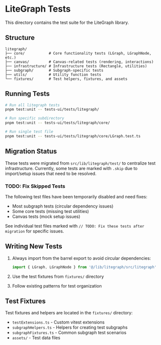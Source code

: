# LiteGraph Tests

This directory contains the test suite for the LiteGraph library.

## Structure

```
litegraph/
├── core/           # Core functionality tests (LGraph, LGraphNode, etc.)
├── canvas/         # Canvas-related tests (rendering, interactions)
├── infrastructure/ # Infrastructure tests (Rectangle, utilities)
├── subgraph/       # Subgraph-specific tests
├── utils/          # Utility function tests
└── fixtures/       # Test helpers, fixtures, and assets
```

## Running Tests

```bash
# Run all litegraph tests
pnpm test:unit -- tests-ui/tests/litegraph/

# Run specific subdirectory
pnpm test:unit -- tests-ui/tests/litegraph/core/

# Run single test file
pnpm test:unit -- tests-ui/tests/litegraph/core/LGraph.test.ts
```

## Migration Status

These tests were migrated from `src/lib/litegraph/test/` to centralize test infrastructure. Currently, some tests are marked with `.skip` due to import/setup issues that need to be resolved.

### TODO: Fix Skipped Tests

The following test files have been temporarily disabled and need fixes:
- Most subgraph tests (circular dependency issues)
- Some core tests (missing test utilities)
- Canvas tests (mock setup issues)

See individual test files marked with `// TODO: Fix these tests after migration` for specific issues.

## Writing New Tests

1. Always import from the barrel export to avoid circular dependencies:
   ```typescript
   import { LGraph, LGraphNode } from '@/lib/litegraph/src/litegraph'
   ```

2. Use the test fixtures from `fixtures/` directory
3. Follow existing patterns for test organization

## Test Fixtures

Test fixtures and helpers are located in the `fixtures/` directory:
- `testExtensions.ts` - Custom vitest extensions
- `subgraphHelpers.ts` - Helpers for creating test subgraphs
- `subgraphFixtures.ts` - Common subgraph test scenarios
- `assets/` - Test data files